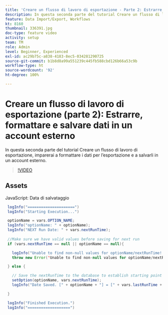 ```yaml
---
title: 'Creare un flusso di lavoro di esportazione - Parte 2: Estrarre, formattare e salvare dati in un account esterno'
description: In questa seconda parte del tutorial Creare un flusso di lavoro di esportazione, imparerai a formattare i dati per l’esportazione e a salvarli in un account esterno.
feature: Data Import/Export, Workflows
kt: 8160
thumbnail: 336391.jpg
doc-type: feature video
activity: setup
team: TM
role: Admin
level: Beginner, Experienced
exl-id: ac29b75c-a838-4183-8ec5-034281290725
source-git-commit: b1b8d8a99a551239c445fb588cbd126b66a53c9b
workflow-type: ht
source-wordcount: '92'
ht-degree: 100%

---
```


# Creare un flusso di lavoro di esportazione (parte 2): Estrarre, formattare e salvare dati in un account esterno

In questa seconda parte del tutorial Creare un flusso di lavoro di esportazione, imparerai a formattare i dati per l’esportazione e a salvarli in un account esterno.

>[!VIDEO](https://video.tv.adobe.com/v/336391?quality=12&learn=on)

## Assets

JavaScript: Data di salvataggio

```java
 logInfo("=====================")
 logInfo("Starting Execution...")

 optionName = vars.OPTION_NAME;
 logInfo("optionName: " + optionName);
 logInfo("NEXT Run Date: " + vars.nextRunTime);
 
 //Make sure we have valid values before saving for next run
 if (vars.nextRunTime == null || optionName == null){

   logInfo("Unable to find non-null values for optionName/nextRunTime! Throwing Error.")
   throw new Error('Unable to find non-null values for optionName/nextRunTime!  Ending Execution.');

 } else {

   // Save the nextRunTime to the database to establish starting point for next run.
   setOption(optionName, vars.nextRunTime);
   logInfo("Date Saved. [" + optionName + "] = [" + vars.lastRunTime + "]")

 }

 logInfo("Finished Execution.") 
 logInfo("===================")
```
